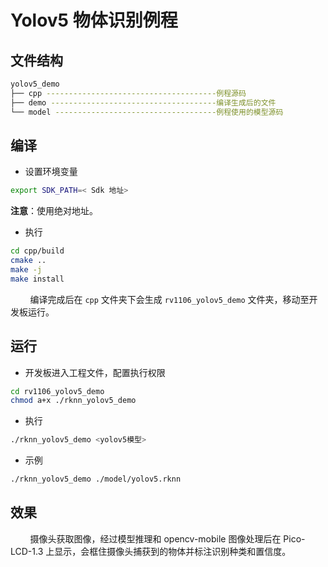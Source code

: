# Yolov5 物体识别例程

## 文件结构

```bash
yolov5_demo
├── cpp --------------------------------------例程源码
├── demo -------------------------------------编译生成后的文件
└── model ------------------------------------例程使用的模型源码
```

## 编译

+ 设置环境变量

```bash
export SDK_PATH=< Sdk 地址>
```

**注意**：使用绝对地址。

+ 执行

```bash
cd cpp/build
cmake ..
make -j
make install
```

        编译完成后在 `cpp` 文件夹下会生成 `rv1106_yolov5_demo` 文件夹，移动至开发板运行。

## 运行

+ 开发板进入工程文件，配置执行权限

```bash
cd rv1106_yolov5_demo
chmod a+x ./rknn_yolov5_demo
```

+ 执行

```bash
./rknn_yolov5_demo <yolov5模型> 
```

+ 示例

```bash
./rknn_yolov5_demo ./model/yolov5.rknn
```

## 效果

        摄像头获取图像，经过模型推理和 opencv-mobile 图像处理后在 Pico-LCD-1.3 上显示，会框住摄像头捕获到的物体并标注识别种类和置信度。
